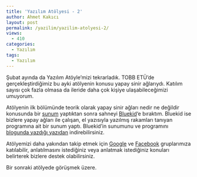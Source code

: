 ```yaml
---
title: 'Yazılım Atölyesi - 2'
author: Ahmet Kakıcı
layout: post
permalink: /yazilim/yazilim-atolyesi-2/
views:
  - 410
categories:
  - Yazılım
tags:
  - Yazılım
---
```

Şubat ayında da Yazılım Atöyle&#8217;mizi tekrarladık. TOBB ETÜ&#8217;de gerçekleştirdiğimiz bu ayki atölyenin konusu yapay sinir ağlarıydı. Katılım sayısı çok fazla olmasa da ileride daha çok kişiye ulaşabileceğimizi umuyorum.

Atölyenin ilk bölümünde teorik olarak yapay sinir ağları nedir ne değildir konusunda bir [sunum][1] yaptıktan sonra sahneyi [Bluekid][2]&#8216;e bıraktım. Bluekid ise bizlere yapay ağları ile çalışan, el yazısıyla yazılmış rakamları tanıyan programına ait bir sunum yaptı. Bluekid&#8217;in sunumunu ve programını [blogunda yazdığı yazıdan][3] indirebilirsiniz.

Atölyemizi daha yakından takip etmek için [Google][4] ve [Facebook][5] gruplarımıza katılabilir, anlatılmasını istediğiniz veya anlatmak istediğiniz konuları belirterek bizlere destek olabilirsiniz.

Bir sonraki atölyede görüşmek üzere.

 [1]: http://www.slideshare.net/ahmetkakici/yapay-sinir-aglari "YSA Sunumu - slideshare.net"
 [2]: http://derindelimavi.blogspot.com/
 [3]: http://derindelimavi.blogspot.com/2010/02/yazlm-atolyesi-2-handwritten-digit.html
 [4]: http://groups.google.com.tr/group/yazilim-atolyesi-ankara/
 [5]: http://www.facebook.com/group.php?gid=313864662249